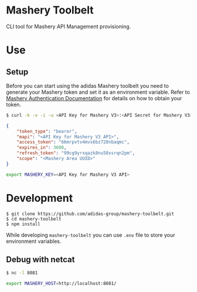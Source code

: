 # Mashery Toolbelt
CLI tool for Mashery API Management provisioning.

# Use
## Setup
Before you can start using the adidas Mashery toolbelt you need to generate your
Mashery token and set it as an environment variable. Refer to [Mashery Authentication Documentation](https://support.mashery.com/docs/read/mashery_api/30/Authentication) for 
details on how to obtain your token.


```bash
$ curl -k -v -i -u <API Key for Mashery V3>:<API Secret for Mashery V3> 'https://api.mashery.com/v3/token' -d 'grant_type=password&username=<Mashery User Id>&password=<Mashery Password>&scope=<Mashery Area UUID>'
```

```json
{
    "token_type": "bearer",
    "mapi": "<API Key for Mashery V3 API>",
    "access_token": "66mrpvtv4mvs6bz728nbaqmc",
    "expires_in": 3600,
    "refresh_token": "99cg9yrxqazk8nu58xsrqn2pm",
    "scope": "<Mashery Area UUID>"
}
```

```bash
export MASHERY_KEY=<API Key for Mashery V3 API>
```

# Development

```
$ git clone https://github.com/adidas-group/mashery-toolbelt.git
$ cd mashery-toolbelt
$ npm install
```

While developing `mashery-toolbelt` you can use `.env` file to store your 
environment variables.

## Debug with netcat

```bash
$ nc -l 8081
```

```bash
export MASHERY_HOST=http://localhost:8081/
```
